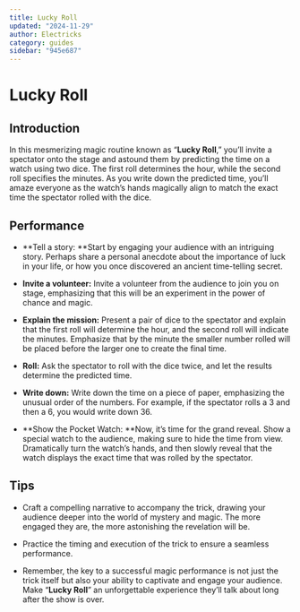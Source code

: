 ```yaml
---
title: Lucky Roll
updated: "2024-11-29"
author: Electricks
category: guides
sidebar: "945e687"
---
```


# Lucky Roll

## Introduction

 
 
 
 
 In this mesmerizing magic routine known as “**Lucky Roll**,” you’ll invite a spectator onto the stage and astound them by predicting the time on a watch using two dice. The first roll determines the hour, while the second roll specifies the minutes. As you write down the predicted time, you’ll amaze everyone as the watch’s hands magically align to match the exact time the spectator rolled with the dice.

 
 
 
 
 ## Performance

 
 
 
 
 
- **Tell a story: **Start by engaging your audience with an intriguing story. Perhaps share a personal anecdote about the importance of luck in your life, or how you once discovered an ancient time-telling secret.

- **Invite a volunteer:** Invite a volunteer from the audience to join you on stage, emphasizing that this will be an experiment in the power of chance and magic.

- **Explain the mission:** Present a pair of dice to the spectator and explain that the first roll will determine the hour, and the second roll will indicate the minutes. Emphasize that by the minute the smaller number rolled will be placed before the larger one to create the final time.

- **Roll:** Ask the spectator to roll with the dice twice, and let the results determine the predicted time.

- **Write down:** Write down the time on a piece of paper, emphasizing the unusual order of the numbers. For example, if the spectator rolls a 3 and then a 6, you would write down 36.

- **Show the Pocket Watch: **Now, it’s time for the grand reveal. Show a special watch to the audience, making sure to hide the time from view. Dramatically turn the watch’s hands, and then slowly reveal that the watch displays the exact time that was rolled by the spectator. 

 
 
 
 
 ## Tips

 
 
 
 
 
- Craft a compelling narrative to accompany the trick, drawing your audience deeper into the world of mystery and magic. The more engaged they are, the more astonishing the revelation will be.

- Practice the timing and execution of the trick to ensure a seamless performance. 

- Remember, the key to a successful magic performance is not just the trick itself but also your ability to captivate and engage your audience. Make “**Lucky Roll**” an unforgettable experience they’ll talk about long after the show is over.